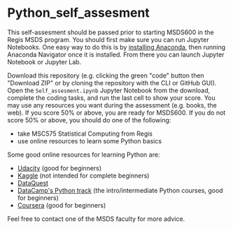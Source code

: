 # Python_self_assesment
This self-assesment should be passed prior to starting MSDS600 in the Regis MSDS program. You should first make sure you can run Jupyter Notebooks. One easy way to do this is by [installing Anaconda](https://www.anaconda.com/products/individual), then running Anaconda Navigator once it is installed. From there you can launch Jupyter Notebook or Jupyter Lab.

Download this repository (e.g. clicking the green "code" button then "Download ZIP" or by cloning the repository with the CLI or GitHub GUI). Open the `Self_assesment.ipynb` Jupyter Notebook from the download, complete the coding tasks, and run the last cell to show your score. You may use any resources you want during the assessment (e.g. books, the web). If you score 50% or above, you are ready for MSDS600. If you do not score 50% or above, you should do one of the following:

- take MSC575 Statistical Computing from Regis
- use online resources to learn some Python basics

Some good online resources for learning Python are:
- [Udacity](https://www.udacity.com/course/introduction-to-python--ud1110) (good for beginners)
- [Kaggle](https://www.kaggle.com/learn/overview) (not intended for complete beginners)
- [DataQuest](https://www.dataquest.io/course/python-for-data-science-fundamentals/)
- [DataCamp's Python track](https://www.datacamp.com/tracks/python-fundamentals) (the intro/intermediate Python courses, good for beginners)
- [Coursera](https://www.coursera.org/learn/python) (good for beginners)

Feel free to contact one of the MSDS faculty for more advice.
